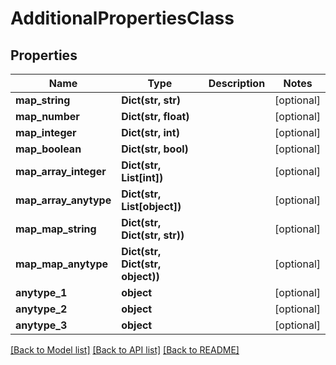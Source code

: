# AdditionalPropertiesClass


## Properties
Name | Type | Description | Notes
------------ | ------------- | ------------- | -------------
**map_string** | **Dict(str, str)** |  | [optional] 
**map_number** | **Dict(str, float)** |  | [optional] 
**map_integer** | **Dict(str, int)** |  | [optional] 
**map_boolean** | **Dict(str, bool)** |  | [optional] 
**map_array_integer** | **Dict(str, List[int])** |  | [optional] 
**map_array_anytype** | **Dict(str, List[object])** |  | [optional] 
**map_map_string** | **Dict(str, Dict(str, str))** |  | [optional] 
**map_map_anytype** | **Dict(str, Dict(str, object))** |  | [optional] 
**anytype_1** | **object** |  | [optional] 
**anytype_2** | **object** |  | [optional] 
**anytype_3** | **object** |  | [optional] 

[[Back to Model list]](../README.md#documentation-for-models) [[Back to API list]](../README.md#documentation-for-api-endpoints) [[Back to README]](../README.md)


